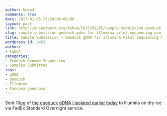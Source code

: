 ```yaml
---
author: kubu4
comments: true
date: 2017-01-05 23:24:06+00:00
layout: post
link: http://onsnetwork.org/kubu4/2017/01/05/sample-submission-geoduck-gdna-for-illumina-pilot-sequencing-project/
slug: sample-submission-geoduck-gdna-for-illumina-pilot-sequencing-project
title: Sample Submission – Geoduck gDNA for Illumina Pilot Sequencing Project
wordpress_id: 2452
author:
- kubu4
categories:
- Geoduck Genome Sequencing
- Samples Submitted
tags:
- gDNA
- geoduck
- Illumina
- Panopea generosa
---
```


Sent 10μg of [the geoduck gDNA I isolated earlier today](http://onsnetwork.org/kubu4/2017/01/05/dna-isolation-geoduck-gdna-for-illumina-initiated-sequencing-project/) to Illumina on dry ice via FedEx Standard Overnight service.
